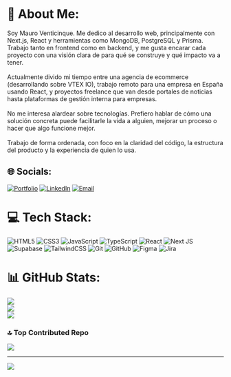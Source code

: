 # 💫 About Me:
Soy Mauro Venticinque. Me dedico al desarrollo web, principalmente con Next.js, React y herramientas como MongoDB, PostgreSQL y Prisma. Trabajo tanto en frontend como en backend, y me gusta encarar cada proyecto con una visión clara de para qué se construye y qué impacto va a tener.<br><br>Actualmente divido mi tiempo entre una agencia de ecommerce (desarrollando sobre VTEX IO), trabajo remoto para una empresa en España usando React, y proyectos freelance que van desde portales de noticias hasta plataformas de gestión interna para empresas.<br><br>No me interesa alardear sobre tecnologías. Prefiero hablar de cómo una solución concreta puede facilitarle la vida a alguien, mejorar un proceso o hacer que algo funcione mejor.<br><br>Trabajo de forma ordenada, con foco en la claridad del código, la estructura del producto y la experiencia de quien lo usa.


## 🌐 Socials:
[![Portfolio](https://img.shields.io/badge/Portfolio-0A0A0A?logo=google-chrome&logoColor=white)](https://m25.com.ar) [![LinkedIn](https://img.shields.io/badge/LinkedIn-%230077B5.svg?logo=linkedin&logoColor=white)](https://linkedin.com/in/mauro-venticinque) [![Email](https://img.shields.io/badge/Email-D14836?logo=gmail&logoColor=white)](mailto:mauro25qe@gmail.com)


# 💻 Tech Stack:
![HTML5](https://img.shields.io/badge/html5-%23E34F26.svg?style=for-the-badge&logo=html5&logoColor=white) ![CSS3](https://img.shields.io/badge/css3-%231572B6.svg?style=for-the-badge&logo=css3&logoColor=white) ![JavaScript](https://img.shields.io/badge/javascript-%23323330.svg?style=for-the-badge&logo=javascript&logoColor=%23F7DF1E) ![TypeScript](https://img.shields.io/badge/typescript-%23007ACC.svg?style=for-the-badge&logo=typescript&logoColor=white) ![React](https://img.shields.io/badge/react-%2320232a.svg?style=for-the-badge&logo=react&logoColor=%2361DAFB) ![Next JS](https://img.shields.io/badge/Next-black?style=for-the-badge&logo=next.js&logoColor=white) ![Supabase](https://img.shields.io/badge/Supabase-3ECF8E?style=for-the-badge&logo=supabase&logoColor=white) ![TailwindCSS](https://img.shields.io/badge/tailwindcss-%2338B2AC.svg?style=for-the-badge&logo=tailwind-css&logoColor=white) ![Git](https://img.shields.io/badge/git-%23F05033.svg?style=for-the-badge&logo=git&logoColor=white) ![GitHub](https://img.shields.io/badge/github-%23121011.svg?style=for-the-badge&logo=github&logoColor=white) ![Figma](https://img.shields.io/badge/figma-%23F24E1E.svg?style=for-the-badge&logo=figma&logoColor=white) ![Jira](https://img.shields.io/badge/jira-%230A0FFF.svg?style=for-the-badge&logo=jira&logoColor=white)
# 📊 GitHub Stats:
![](https://github-readme-stats.vercel.app/api?username=VenticinqueMauro&theme=dark&hide_border=false&include_all_commits=true&count_private=true)<br/>
![](https://nirzak-streak-stats.vercel.app/?user=VenticinqueMauro&theme=dark&hide_border=false)<br/>
![](https://github-readme-stats.vercel.app/api/top-langs/?username=VenticinqueMauro&theme=dark&hide_border=false&include_all_commits=true&count_private=true&layout=compact)

### 🔝 Top Contributed Repo
![](https://github-contributor-stats.vercel.app/api?username=VenticinqueMauro&limit=5&theme=dark&combine_all_yearly_contributions=true)

---
[![](https://visitcount.itsvg.in/api?id=VenticinqueMauro&icon=0&color=0)](https://visitcount.itsvg.in)

<!-- Proudly created with GPRM ( https://gprm.itsvg.in ) -->
